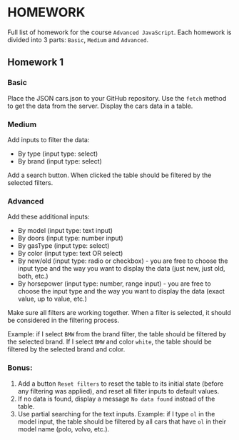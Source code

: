 # HOMEWORK

Full list of homework for the course `Advanced JavaScript`. Each homework is divided into 3 parts: `Basic`, `Medium`
and `Advanced`.

## Homework 1

### Basic

Place the JSON cars.json to your GitHub repository. Use the `fetch` method to get the data from the server. Display the
cars data in a table.

### Medium

Add inputs to filter the data:

- By type (input type: select)
- By brand (input type: select)

Add a search button. When clicked the table should be filtered by the selected filters.

### Advanced

Add these additional inputs:

- By model (input type: text input)
- By doors (input type: number input)
- By gasType (input type: select)
- By color (input type: text OR select)
- By new/old (input type: radio or checkbox) - you are free to choose the input type and the way you want to display the
  data (just new, just old, both, etc.)
- By horsepower (input type: number, range input) - you are free to choose the input type and the way you want to
  display the data (exact value, up to value, etc.)

Make sure all filters are working together. When a filter is selected, it should be considered in the filtering process.

Example: if I select `BMW` from the brand filter, the table should be filtered by the selected brand. If I select `BMW`
and color `white`, the table should be filtered by the selected brand and color.

### Bonus:

1. Add a button `Reset filters` to reset the table to its initial state (before any filtering was applied), and reset
   all filter inputs to default values.
2. If no data is found, display a message `No data found` instead of the table.
3. Use partial searching for the text inputs. Example: if I type `ol` in the model input, the table should be filtered
   by all cars that have `ol` in their model name (polo, volvo, etc.).


